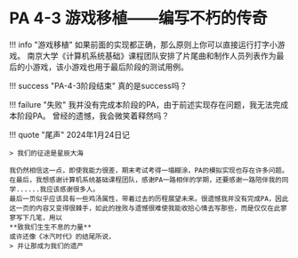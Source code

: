 # PA 4-3 游戏移植——编写不朽的传奇

!!! info "游戏移植"
    如果前面的实现都正确，那么原则上你可以直接运行打字小游戏。
    南京大学《计算机系统基础》课程团队安排了片尾曲和制作人员列表作为最后的小游戏，该小游戏也用于最后阶段的测试用例。

!!! success "PA-4-3阶段结束"
    真的是success吗？

!!! failure "失败"
    我并没有完成本阶段的PA，由于前述实现存在问题，我无法完成本阶段PA。
    曾经的遗憾，我会微笑着释然吗？

!!! quote "尾声"
    2024年1月24日记

    > 我们的征途是星辰大海

    我仍然相信这一点，即使我能力很差，期末考试考得一塌糊涂，PA的模拟实现也存在许多问题。
    在最后，我想感谢计算机系统基础课程团队，感谢PA一路相伴的学期，还要感谢一路陪伴我的同学......我应该感谢很多人。
    最后一页似乎应该具有一些鸡汤属性，带着过去的历程展望未来。很遗憾我并没有完成PA，因此这一页的内容又变得很棘手，如此的挫败与遗憾很难使我能收拾心情去写那些，而是仅仅在此寥寥写下几笔，用以
    **致我们生生不息的力量**
    或许还像《冰汽时代》的结尾所说，
    > 并让那成为我们的遗产